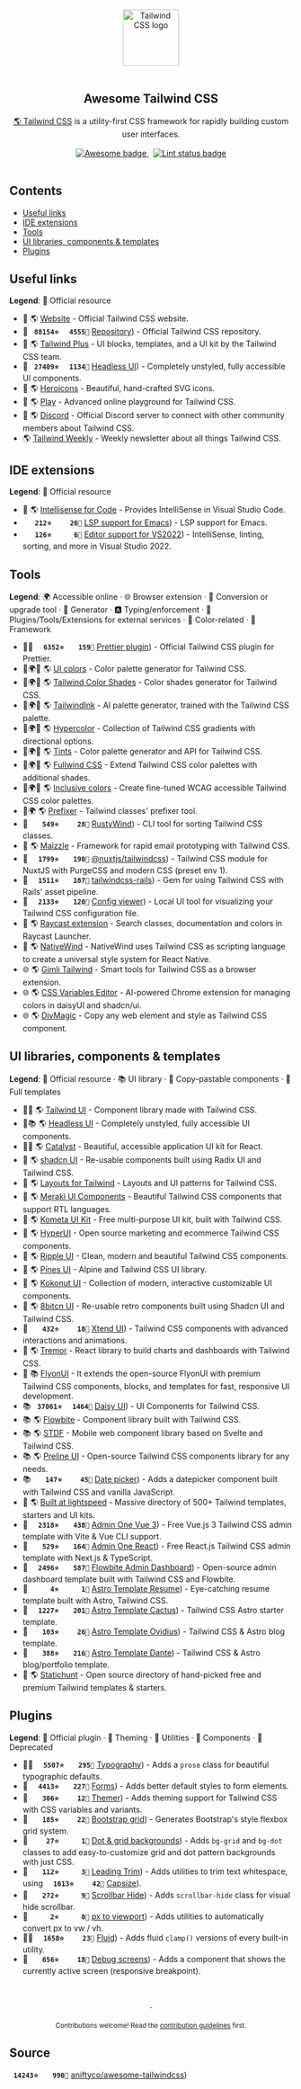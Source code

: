 <!--lint disable awesome-heading awesome-github double-link no-dead-urls-->

<p align="center">
  <br>
  <img width="100" src="./assets/logo.svg" alt="Tailwind CSS logo">
  <br>
  <br>
</p>

<h2 align="center">Awesome Tailwind CSS</h2>

<p align="center">
  <a href="https://tailwindcss.com">🌎 Tailwind CSS</a> is a utility-first CSS framework for rapidly building custom user interfaces.
  <br>
  <br>
  <a href="https://github.com/sindresorhus/awesome">
    <img src="https://cdn.rawgit.com/sindresorhus/awesome/d7305f38d29fed78fa85652e3a63e154dd8e8829/media/badge.svg" alt="Awesome badge">
  </a>
  &nbsp;
  <a href="https://github.com/sindresorhus/awesome-lint">
    <img src="https://github.com/correia-jpv/fucking-awesome-tailwindcss/workflows/Lint/badge.svg" alt="Lint status badge">
  </a>
  <br>
  <br>
</p>

## Contents

- [Useful links](#useful-links)
- [IDE extensions](#ide-extensions)
- [Tools](#tools)
- [UI libraries, components & templates](#ui-libraries-components--templates)
- [Plugins](#plugins)

## Useful links

**Legend**: 💙 Official resource

- 💙 🌎 [Website](tailwindcss.com) - Official Tailwind CSS website.
- 💙 <b><code>&nbsp;88154⭐</code></b> <b><code>&nbsp;&nbsp;4555🍴</code></b> [Repository](https://github.com/tailwindcss/tailwindcss)) - Official Tailwind CSS repository.
- 💙 🌎 [Tailwind Plus](tailwindcss.com/plus) - UI blocks, templates, and a UI kit by the Tailwind CSS team.
- 💙 <b><code>&nbsp;27409⭐</code></b> <b><code>&nbsp;&nbsp;1134🍴</code></b> [Headless UI](https://github.com/tailwindlabs/headlessui)) - Completely unstyled, fully accessible UI components.
- 💙 🌎 [Heroicons](heroicons.com/) - Beautiful, hand-crafted SVG icons.
- 💙 🌎 [Play](play.tailwindcss.com/) - Advanced online playground for Tailwind CSS.
- 💙 🌎 [Discord](tailwindcss.com/discord) - Official Discord server to connect with other community members about Tailwind CSS.
- 🌎 [Tailwind Weekly](tailwindweekly.com/) - Weekly newsletter about all things Tailwind CSS.

## IDE extensions

**Legend**: 💙 Official resource

- 💙 🌎 [Intellisense for Code](marketplace.visualstudio.com/items?itemName=bradlc.vscode-tailwindcss) - Provides IntelliSense in Visual Studio Code.
- <b><code>&nbsp;&nbsp;&nbsp;212⭐</code></b> <b><code>&nbsp;&nbsp;&nbsp;&nbsp;26🍴</code></b> [LSP support for Emacs](https://github.com/merrickluo/lsp-tailwindcss)) - LSP support for Emacs.
- <b><code>&nbsp;&nbsp;&nbsp;126⭐</code></b> <b><code>&nbsp;&nbsp;&nbsp;&nbsp;&nbsp;6🍴</code></b> [Editor support for VS2022](https://github.com/theron-wang/VS2022-Editor-Support-for-Tailwind-CSS)) - IntelliSense, linting, sorting, and more in Visual Studio 2022.

## Tools

**Legend**: 🌍 Accessible online · 🌐 Browser extension · 🔼 Conversion or upgrade tool · 🔧 Generator · 🅰 Typing/enforcement · 💼 Plugins/Tools/Extensions for external services · 🎨 Color-related · 🚀 Framework

- 💙💼 <b><code>&nbsp;&nbsp;6352⭐</code></b> <b><code>&nbsp;&nbsp;&nbsp;159🍴</code></b> [Prettier plugin](https://github.com/tailwindlabs/prettier-plugin-tailwindcss)) - Official Tailwind CSS plugin for Prettier.
- 🎨🌍🔧 🌎 [UI colors](uicolors.app/create) - Color palette generator for Tailwind CSS.
- 🎨🌍🔧 🌎 [Tailwind Color Shades](javisperez.github.io/tailwindcolorshades) - Color shades generator for Tailwind CSS.
- 🎨🌍🔧 🌎 [TailwindInk](tailwind.ink/) - AI palette generator, trained with the Tailwind CSS palette.
- 🎨🌍🔧 🌎 [Hypercolor](hypercolor.dev/) - Collection of Tailwind CSS gradients with directional options.
- 🎨🌍🔧 🌎 [Tints](www.tints.dev/) - Color palette generator and API for Tailwind CSS.
- 🎨🌍🔧 🌎 [Fullwind CSS](fullwindcss.com/) - Extend Tailwind CSS color palettes with additional shades.
- 🎨🌍🔧 🌎 [Inclusive colors](www.inclusivecolors.com/) - Create fine-tuned WCAG accessible Tailwind CSS color palettes.
- 🔼🌍 🌎 [Prefixer](github.vue.tailwind-prefix.cbass.dev) - Tailwind classes' prefixer tool.
- 🔼 <b><code>&nbsp;&nbsp;&nbsp;549⭐</code></b> <b><code>&nbsp;&nbsp;&nbsp;&nbsp;28🍴</code></b> [RustyWind](https://github.com/avencera/rustywind)) - CLI tool for sorting Tailwind CSS classes.
- 🚀 🌎 [Maizzle](maizzle.com/) - Framework for rapid email prototyping with Tailwind CSS.
- 💼 <b><code>&nbsp;&nbsp;1799⭐</code></b> <b><code>&nbsp;&nbsp;&nbsp;190🍴</code></b> [@nuxtjs/tailwindcss](https://github.com/nuxt-community/tailwindcss-module)) - Tailwind CSS module for NuxtJS with PurgeCSS and modern CSS (preset env 1).
- 💼 <b><code>&nbsp;&nbsp;1511⭐</code></b> <b><code>&nbsp;&nbsp;&nbsp;187🍴</code></b> [tailwindcss-rails](https://github.com/rails/tailwindcss-rails)) - Gem for using Tailwind CSS with Rails' asset pipeline.
- 💼 <b><code>&nbsp;&nbsp;2133⭐</code></b> <b><code>&nbsp;&nbsp;&nbsp;120🍴</code></b> [Config viewer](https://github.com/rogden/tailwind-config-viewer)) - Local UI tool for visualizing your Tailwind CSS configuration file.
- 💼 🌎 [Raycast extension](www.raycast.com/vimtor/tailwindcss) - Search classes, documentation and colors in Raycast Launcher.
- 💼 🌎 [NativeWind](www.nativewind.dev) - NativeWind uses Tailwind CSS as scripting language to create a universal style system for React Native.
- 🌐 🌎 [Gimli Tailwind](chromewebstore.google.com/detail/gimli-tailwind/fojckembkmaoehhmkiomebhkcengcljl) - Smart tools for Tailwind CSS as a browser extension.
- 🌐 🌎 [CSS Variables Editor](www.cssvariables.com) - AI-powered Chrome extension for managing colors in daisyUI and shadcn/ui.
- 🌐 🌎 [DivMagic](divmagic.com) - Copy any web element and style as Tailwind CSS component.

## UI libraries, components & templates

**Legend**: 💙 Official resource · 📚 UI library · 🧩 Copy-pastable components · 📁 Full templates

- 💙🧩 🌎 [Tailwind UI](tailwindcss.com/plus/ui-blocks/marketing) - Component library made with Tailwind CSS.
- 💙📚 🌎 [Headless UI](headlessui.com/) - Completely unstyled, fully accessible UI components.
- 💙📁 🌎 [Catalyst](tailwindcss.com/plus/ui-kit) - Beautiful, accessible application UI kit for React.
- 🧩 🌎 [shadcn UI](ui.shadcn.com) - Re-usable components built using Radix UI and Tailwind CSS.
- 🧩 🌎 [Layouts for Tailwind](layoutsfortailwind.lalokalabs.dev) - Layouts and UI patterns for Tailwind CSS.
- 🧩 🌎 [Meraki UI Components](merakiui.com) - Beautiful Tailwind CSS components that support RTL languages.
- 🧩 🌎 [Kometa UI Kit](kitwind.io/products/kometa/components) - Free multi-purpose UI kit, built with Tailwind CSS.
- 🧩 🌎 [HyperUI](hyperui.dev) - Open source marketing and ecommerce Tailwind CSS components.
- 🧩 🌎 [Ripple UI](www.ripple-ui.com) - Clean, modern and beautiful Tailwind CSS components.
- 🧩 🌎 [Pines UI](devdojo.com/pines) - Alpine and Tailwind CSS UI library.
- 🧩 🌎 [Kokonut UI](kokonutui.com/) - Collection of modern, interactive customizable UI components.
- 🧩 🌎 [8bitcn UI](8bitcn.com) - Re-usable retro components built using Shadcn UI and Tailwind CSS.
- 🧩 <b><code>&nbsp;&nbsp;&nbsp;432⭐</code></b> <b><code>&nbsp;&nbsp;&nbsp;&nbsp;18🍴</code></b> [Xtend UI](https://github.com/xtendui/xtendui)) - Tailwind CSS components with advanced interactions and animations.
- 🧩 🌎 [Tremor](tremor.so) - React library to build charts and dashboards with Tailwind CSS.
- 🧩 📚 [FlyonUI](https://flyonui.com/pro) - It extends the open-source FlyonUI with premium Tailwind CSS components, blocks, and templates for fast, responsive UI development.
- 📚 <b><code>&nbsp;37061⭐</code></b> <b><code>&nbsp;&nbsp;1464🍴</code></b> [Daisy UI](https://github.com/saadeghi/daisyui)) - UI Components for Tailwind CSS.
- 📚 🌎 [Flowbite](flowbite.com/docs/getting-started/introduction/) - Component library built with Tailwind CSS.
- 📚 🌎 [STDF](stdf.design) - Mobile web component library based on Svelte and Tailwind CSS.
- 📚 🌎 [Preline UI](preline.co) - Open-source Tailwind CSS components library for any needs.
- 📚 <b><code>&nbsp;&nbsp;&nbsp;147⭐</code></b> <b><code>&nbsp;&nbsp;&nbsp;&nbsp;45🍴</code></b> [Date picker](https://github.com/themesberg/tailwind-datepicker)) - Adds a datepicker component built with Tailwind CSS and vanilla JavaScript.
- 📁 🌎 [Built at lightspeed](www.builtatlightspeed.com/) - Massive directory of 500+ Tailwind templates, starters and UI kits.
- 📁 <b><code>&nbsp;&nbsp;2318⭐</code></b> <b><code>&nbsp;&nbsp;&nbsp;438🍴</code></b> [Admin One Vue 3](https://github.com/justboil/admin-one-vue-tailwind)) - Free Vue.js 3 Tailwind CSS admin template with Vite & Vue CLI support.
- 📁 <b><code>&nbsp;&nbsp;&nbsp;529⭐</code></b> <b><code>&nbsp;&nbsp;&nbsp;164🍴</code></b> [Admin One React](https://github.com/justboil/admin-one-react-tailwind)) - Free React.js Tailwind CSS admin template with Next.js & TypeScript.
- 📁 <b><code>&nbsp;&nbsp;2496⭐</code></b> <b><code>&nbsp;&nbsp;&nbsp;587🍴</code></b> [Flowbite Admin Dashboard](https://github.com/themesberg/flowbite-admin-dashboard)) - Open-source admin dashboard template built with Tailwind CSS and Flowbite.
- 📁 <b><code>&nbsp;&nbsp;&nbsp;&nbsp;&nbsp;4⭐</code></b> <b><code>&nbsp;&nbsp;&nbsp;&nbsp;&nbsp;1🍴</code></b> [Astro Template Resume](https://github.com/fortezhuo/fortezhuo.my.id)) - Eye-catching resume template built with Astro, Tailwind CSS.
- 📁 <b><code>&nbsp;&nbsp;1227⭐</code></b> <b><code>&nbsp;&nbsp;&nbsp;201🍴</code></b> [Astro Template Cactus](https://github.com/chrismwilliams/astro-theme-cactus)) - Tailwind CSS Astro starter template.
- 📁 <b><code>&nbsp;&nbsp;&nbsp;103⭐</code></b> <b><code>&nbsp;&nbsp;&nbsp;&nbsp;26🍴</code></b> [Astro Template Ovidius](https://github.com/JustGoodUI/ovidius-astro-theme)) - Tailwind CSS & Astro blog template.
- 📁 <b><code>&nbsp;&nbsp;&nbsp;388⭐</code></b> <b><code>&nbsp;&nbsp;&nbsp;216🍴</code></b> [Astro Template Dante](https://github.com/JustGoodUI/dante-astro-theme)) - Tailwind CSS & Astro blog/portfolio template.
- 📁 🌎 [Statichunt](statichunt.com/tailwind-templates) - Open source directory of hand-picked free and premium Tailwind templates & starters.

## Plugins

**Legend**: 💙 Official plugin · 🎨 Theming · 💼 Utilities · 🧩 Components · 🛑 Deprecated

- 💙🧩 <b><code>&nbsp;&nbsp;5507⭐</code></b> <b><code>&nbsp;&nbsp;&nbsp;295🍴</code></b> [Typography](https://github.com/tailwindlabs/tailwindcss-typography)) - Adds a `prose` class for beautiful typographic defaults.
- 💙 <b><code>&nbsp;&nbsp;4413⭐</code></b> <b><code>&nbsp;&nbsp;&nbsp;227🍴</code></b> [Forms](https://github.com/tailwindlabs/tailwindcss-forms)) - Adds better default styles to form elements.
- 🎨 <b><code>&nbsp;&nbsp;&nbsp;306⭐</code></b> <b><code>&nbsp;&nbsp;&nbsp;&nbsp;12🍴</code></b> [Themer](https://github.com/RyanClementsHax/tailwindcss-themer)) - Adds theming support for Tailwind CSS with CSS variables and variants.
- 💼 <b><code>&nbsp;&nbsp;&nbsp;185⭐</code></b> <b><code>&nbsp;&nbsp;&nbsp;&nbsp;22🍴</code></b> [Bootstrap grid](https://github.com/karolis-sh/tailwind-bootstrap-grid)) - Generates Bootstrap's style flexbox grid system.
- 💼 <b><code>&nbsp;&nbsp;&nbsp;&nbsp;27⭐</code></b> <b><code>&nbsp;&nbsp;&nbsp;&nbsp;&nbsp;1🍴</code></b> [Dot & grid backgrounds](https://github.com/TheNaubit/tailwind-dot-grid-backgrounds)) - Adds `bg-grid` and `bg-dot` classes to add easy-to-customize grid and dot pattern backgrounds with just CSS.
- 💼 <b><code>&nbsp;&nbsp;&nbsp;112⭐</code></b> <b><code>&nbsp;&nbsp;&nbsp;&nbsp;&nbsp;3🍴</code></b> [Leading Trim](https://github.com/stormwarning/tailwindcss-capsize)) - Adds utilities to trim text whitespace, using <b><code>&nbsp;&nbsp;1613⭐</code></b> <b><code>&nbsp;&nbsp;&nbsp;&nbsp;42🍴</code></b> [Capsize](https://github.com/seek-oss/capsize)).
- 💼 <b><code>&nbsp;&nbsp;&nbsp;272⭐</code></b> <b><code>&nbsp;&nbsp;&nbsp;&nbsp;&nbsp;9🍴</code></b> [Scrollbar Hide](https://github.com/reslear/tailwind-scrollbar-hide)) - Adds `scrollbar-hide` class for visual hide scrollbar.
- 💼 <b><code>&nbsp;&nbsp;&nbsp;&nbsp;&nbsp;2⭐</code></b> <b><code>&nbsp;&nbsp;&nbsp;&nbsp;&nbsp;0🍴</code></b> [px to viewport](https://github.com/the-lemonboy/tailwindcss-px-to-viewport)) - Adds utilities to automatically convert px to vw / vh.
- 💼🧩 <b><code>&nbsp;&nbsp;1650⭐</code></b> <b><code>&nbsp;&nbsp;&nbsp;&nbsp;23🍴</code></b> [Fluid](https://github.com/barvian/fluid-tailwind)) - Adds fluid `clamp()` versions of every built-in utility.
- 🧩 <b><code>&nbsp;&nbsp;&nbsp;656⭐</code></b> <b><code>&nbsp;&nbsp;&nbsp;&nbsp;18🍴</code></b> [Debug screens](https://github.com/jorenvanhee/tailwindcss-debug-screens)) - Adds a component that shows the currently active screen (responsive breakpoint).

<p align="center">
  <br />
  <br />
  ·
  <br />
  <br />
  <sub>Contributions welcome! Read the <a href="CONTRIBUTING.md">contribution guidelines</a> first.</sub>
</p>

## Source
<b><code>&nbsp;14243⭐</code></b> <b><code>&nbsp;&nbsp;&nbsp;990🍴</code></b> [aniftyco/awesome-tailwindcss](https://github.com/aniftyco/awesome-tailwindcss))
